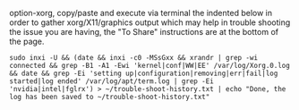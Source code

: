 option-xorg, copy/paste and execute via terminal the indented below in order to gather xorg/X11/graphics output which may help in trouble shooting the issue you are having, the "To Share" instructions are at the bottom of the page.

`sudo inxi -U && (date && inxi -c0 -MSsGxx && xrandr | grep -wi connected && grep -B1 -A1 -Ewi 'kernel|conf|WW|EE' /var/log/Xorg.0.log && date && grep -Ei 'setting up|configuration|removing|err|fail|log started|log ended' /var/log/apt/term.log | grep -Ei 'nvidia|intel|fglrx') > ~/trouble-shoot-history.txt | echo "Done, the log has been saved to ~/trouble-shoot-history.txt"`

